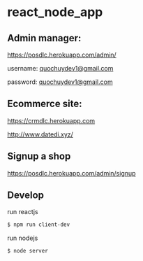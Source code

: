 # react_node_app

## Admin manager: 

https://posdlc.herokuapp.com/admin/

username: quochuydev1@gmail.com

password: quochuydev1@gmail.com

## Ecommerce site:

https://crmdlc.herokuapp.com

http://www.datedi.xyz/

## Signup a shop

https://posdlc.herokuapp.com/admin/signup

## Develop

run reactjs

```sh
$ npm run client-dev
```

run nodejs

```sh
$ node server
```
